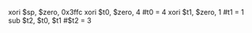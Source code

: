 xori $sp, $zero, 0x3ffc
xori $t0, $zero, 4 #t0 = 4
xori $t1, $zero, 1 #t1 = 1
sub $t2, $t0, $t1 #$t2 = 3
